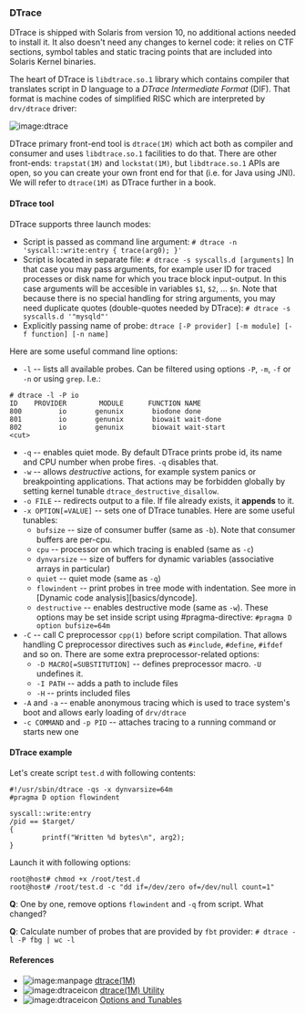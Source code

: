 ### DTrace

DTrace is shipped with Solaris from version 10, no additional actions needed to install it. It also doesn't need any changes to kernel code: it relies on CTF sections, symbol tables and static tracing points that are included into Solaris Kernel binaries. 

The heart of DTrace is `libdtrace.so.1` library which contains compiler that translates script in D language to a _DTrace Intermediate Format_ (DIF). That format is machine codes of simplified RISC which are interpreted by `drv/dtrace` driver:

![image:dtrace](dtrace.png)

DTrace primary front-end tool is `dtrace(1M)` which act both as compiler and consumer and uses `libdtrace.so.1` facilities to do that. There are other front-ends: `trapstat(1M)` and `lockstat(1M)`, but `libdtrace.so.1` APIs are open, so you can create your own front end for that (i.e. for Java using JNI). We will refer to `dtrace(1M)` as DTrace further in a book. 

#### DTrace tool 

DTrace supports three launch modes:

 * Script is passed as command line argument:
   `# dtrace -n 'syscall::write:entry { trace(arg0); }'`
 * Script is located in separate file:
   `# dtrace -s syscalls.d [arguments]`
   In that case you may pass arguments, for example user ID for traced processes or disk name for which you trace block input-output. In this case arguments will be accesible in variables `$1`, `$2`, ... `$n`. Note that because there is no special handling for string arguments, you may need duplicate quotes (double-quotes needed by DTrace):
   `# dtrace -s syscalls.d '"mysqld"'`
 * Explicitly passing name of probe:
   `dtrace [-P provider] [-m module] [-f function] [-n name]`

Here are some useful command line options:
 * `-l` -- lists all available probes. Can be filtered using options `-P`, `-m`, `-f` or `-n` or using `grep`. I.e.:
```
# dtrace -l -P io
ID    PROVIDER        MODULE      FUNCTION NAME
800         io       genunix       biodone done
801         io       genunix       biowait wait-done
802         io       genunix       biowait wait-start
<cut>
```
 * `-q` -- enables quiet mode. By default DTrace prints probe id, its name and CPU number when probe fires. `-q` disables that.
 * `-w` -- allows _destructive_ actions, for example system panics or breakpointing applications. That actions may be forbidden globally by setting kernel tunable `dtrace_destructive_disallow`.
 * `-o FILE` -- redirects output to a file. If file already exists, it __appends__ to it.
 * `-x OPTION[=VALUE]` -- sets one of DTrace tunables. Here are some useful tunables:
   * `bufsize` -- size of consumer buffer (same as `-b`). Note that consumer buffers are per-cpu.
   * `cpu` -- processor on which tracing is enabled (same as `-c`)
   * `dynvarsize` -- size of buffers for dynamic variables (associative arrays in particular)
   * `quiet` -- quiet mode (same as `-q`)
   * `flowindent` -- print probes in tree mode with indentation. See more in [Dynamic code analysis][basics/dyncode].
   * `destructive` -- enables destructive mode (same as `-w`).
   These options may be set inside script using #pragma-directive:
   `#pragma D option bufsize=64m`
 * `-C` -- call C preprocessor `cpp(1)` before script compilation. That allows handling C preprocessor directives such as `#include`, `#define`, `#ifdef` and so on. There are some extra preprocessor-related options:
   * `-D MACRO[=SUBSTITUTION]` -- defines preprocessor macro. `-U` undefines it.
   * `-I PATH` -- adds a path to include files
   * `-H` -- prints included files
 * `-A` and `-a` -- enable anonymous tracing which is used to trace system's boot and allows early loading of `drv/dtrace`
 * `-c COMMAND` and `-p PID` -- attaches tracing to a running command or starts new one
   
#### DTrace example

Let's create script `test.d` with following contents:

```
#!/usr/sbin/dtrace -qs -x dynvarsize=64m
#pragma D option flowindent

syscall::write:entry
/pid == $target/    
{
        printf("Written %d bytes\n", arg2);
}
```

Launch it with following options:

```
root@host# chmod +x /root/test.d
root@host# /root/test.d -c "dd if=/dev/zero of=/dev/null count=1"
```

__Q__: One by one, remove options `flowindent` and `-q` from script. What changed?

__Q__: Calculate number of probes that are provided by `fbt` provider:
`# dtrace -l -P fbg | wc -l`

#### References

 * ![image:manpage](icons/manpage.png) [dtrace(1M)](http://docs.oracle.com/cd/E26502_01/html/E29031/dtrace-1m.html)
 * ![image:dtraceicon](icons/dtrace.png) [dtrace(1M) Utility](http://docs.oracle.com/cd/E19253-01/817-6223/chp-dtrace1m/index.html)
 * ![image:dtraceicon](icons/dtrace.png) [Options and Tunables](http://docs.oracle.com/cd/E19253-01/817-6223/chp-opt/index.html)